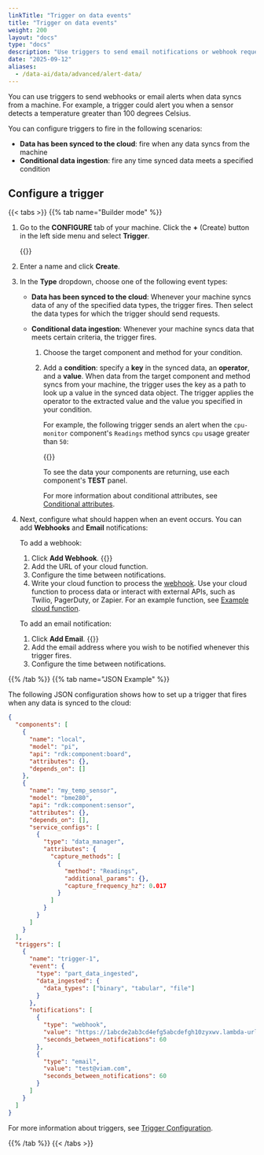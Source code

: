 ```yaml
---
linkTitle: "Trigger on data events"
title: "Trigger on data events"
weight: 200
layout: "docs"
type: "docs"
description: "Use triggers to send email notifications or webhook requests when data from the machine is synced."
date: "2025-09-12"
aliases:
  - /data-ai/data/advanced/alert-data/
---
```


You can use triggers to send webhooks or email alerts when data syncs from a machine.
For example, a trigger could alert you when a sensor detects a temperature greater than 100 degrees Celsius.

You can configure triggers to fire in the following scenarios:

- **Data has been synced to the cloud**: fire when any data syncs from the machine
- **Conditional data ingestion**: fire any time synced data meets a specified condition

## Configure a trigger

{{< tabs >}}
{{% tab name="Builder mode" %}}

1. Go to the **CONFIGURE** tab of your machine.
   Click the **+** (Create) button in the left side menu and select **Trigger**.

   {{<imgproc src="/build/configure/trigger-create.png" resize="x800" declaredimensions=true alt="The Create menu with Trigger at the bottom of the list of options." style="width: 400px" class="shadow imgzoom" >}}

1. Enter a name and click **Create**.

1. In the **Type** dropdown, choose one of the following event types:

   - **Data has been synced to the cloud**:
     Whenever your machine syncs data of any of the specified data types, the trigger fires.
     Then select the data types for which the trigger should send requests.
   - **Conditional data ingestion**:
     Whenever your machine syncs data that meets certain criteria, the trigger fires.

     1. Choose the target component and method for your condition.
     1. Add a **condition**: specify a **key** in the synced data, an **operator**, and a **value**.
        When data from the target component and method syncs from your machine, the trigger uses the key as a path to look up a value in the synced data object.
        The trigger applies the operator to the extracted value and the value you specified in your condition.

        For example, the following trigger sends an alert when the `cpu-monitor` component's `Readings` method syncs `cpu` usage greater than `50`:

        {{<imgproc src="/build/configure/conditional-data-ingested.png" resize="x800" declaredimensions=true alt="Example conditional data ingestion trigger with a condition." style="width: 600px" class="shadow imgzoom" >}}

        To see the data your components are returning, use each component's **TEST** panel.

        For more information about conditional attributes, see [Conditional attributes](/data-ai/reference/triggers-configuration/#conditional-attributes).

1. Next, configure what should happen when an event occurs.
   You can add **Webhooks** and **Email** notifications:

   To add a webhook:

   1. Click **Add Webhook**.
      {{<imgproc src="/build/configure/trigger-configured.png" resize="x800" style="width: 500px" declaredimensions=true alt="A trigger configured with an example URL." class="shadow imgzoom" >}}
   1. Add the URL of your cloud function.
   1. Configure the time between notifications.
   1. Write your cloud function to process the [webhook](/data-ai/reference/triggers-configuration/#webhook-attributes).
      Use your cloud function to process data or interact with external APIs, such as Twilio, PagerDuty, or Zapier.
      For an example function, see [Example cloud function](/data-ai/reference/triggers-configuration/#example-cloud-function).

   To add an email notification:

   1. Click **Add Email**.
      {{<imgproc src="/build/configure/trigger-configured-email.png" resize="x800" style="width: 500px" declaredimensions=true alt="A trigger configured with an example email." class="shadow imgzoom" >}}
   1. Add the email address where you wish to be notified whenever this trigger fires.
   1. Configure the time between notifications.

{{% /tab %}}
{{% tab name="JSON Example" %}}

The following JSON configuration shows how to set up a trigger that fires when any data is synced to the cloud:

```json {class="line-numbers linkable-line-numbers" data-line="32-54"}
{
  "components": [
    {
      "name": "local",
      "model": "pi",
      "api": "rdk:component:board",
      "attributes": {},
      "depends_on": []
    },
    {
      "name": "my_temp_sensor",
      "model": "bme280",
      "api": "rdk:component:sensor",
      "attributes": {},
      "depends_on": [],
      "service_configs": [
        {
          "type": "data_manager",
          "attributes": {
            "capture_methods": [
              {
                "method": "Readings",
                "additional_params": {},
                "capture_frequency_hz": 0.017
              }
            ]
          }
        }
      ]
    }
  ],
  "triggers": [
    {
      "name": "trigger-1",
      "event": {
        "type": "part_data_ingested",
        "data_ingested": {
          "data_types": ["binary", "tabular", "file"]
        }
      },
      "notifications": [
        {
          "type": "webhook",
          "value": "https://1abcde2ab3cd4efg5abcdefgh10zyxwv.lambda-url.us-east-1.on.aws",
          "seconds_between_notifications": 60
        },
        {
          "type": "email",
          "value": "test@viam.com",
          "seconds_between_notifications": 60
        }
      ]
    }
  ]
}
```

For more information about triggers, see [Trigger Configuration](/data-ai/reference/triggers-configuration/).

{{% /tab %}}
{{< /tabs >}}
